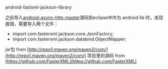 android-fastxml-jackson-library

之前导入[android-async-http-master](https://github.com/loopj/android-async-http)源码到eclipse中作为 android lib 时，发现报错，需要导入两个文件： 

*	import com.fasterxml.jackson.core.JsonFactory; 
*	import com.fasterxml.jackson.databind.ObjectMapper;

jar包 from [http://repo1.maven.org/maven2/com/](http://repo1.maven.org/maven2/com/) 
项目里的源码 from  [https://github.com/FasterXML](https://github.com/FasterXML)